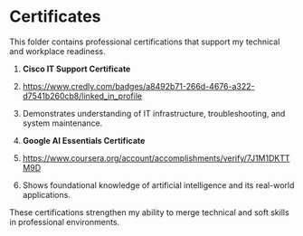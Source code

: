 # Certificates

This folder contains professional certifications that support my technical and workplace readiness.

1. **Cisco IT Support Certificate**
2. https://www.credly.com/badges/a8492b71-266d-4676-a322-d7541b260cb8/linked_in_profile
3.  Demonstrates understanding of IT infrastructure, troubleshooting, and system maintenance.

4. **Google AI Essentials Certificate**
5. https://www.coursera.org/account/accomplishments/verify/7J1M1DKTTM9D
6. Shows foundational knowledge of artificial intelligence and its real-world applications.

These certifications strengthen my ability to merge technical and soft skills in professional environments.
